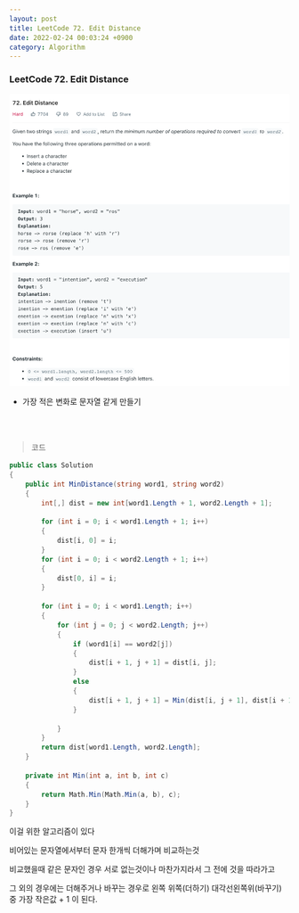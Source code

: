 ```yaml
---
layout: post
title: LeetCode 72. Edit Distance
date: 2022-02-24 00:03:24 +0900
category: Algorithm
---
```

### LeetCode 72. Edit Distance

![](/assets/img/leetcode/72.png)

- 가장 적은 변화로 문자열 같게 만들기

<br><br>

>코드

```c#
public class Solution
{
    public int MinDistance(string word1, string word2)
    {
        int[,] dist = new int[word1.Length + 1, word2.Length + 1];

        for (int i = 0; i < word1.Length + 1; i++)
        {
            dist[i, 0] = i;
        }
        for (int i = 0; i < word2.Length + 1; i++)
        {
            dist[0, i] = i;
        }

        for (int i = 0; i < word1.Length; i++)
        {
            for (int j = 0; j < word2.Length; j++)
            {
                if (word1[i] == word2[j])
                {
                    dist[i + 1, j + 1] = dist[i, j];
                }
                else
                {
                    dist[i + 1, j + 1] = Min(dist[i, j + 1], dist[i + 1, j], dist[i, j]) + 1;
                }

            }
        }
        return dist[word1.Length, word2.Length];
    }

    private int Min(int a, int b, int c)
    {
        return Math.Min(Math.Min(a, b), c);
    }
}
```

이걸 위한 알고리즘이 있다

비어있는 문자열에서부터 문자 한개씩 더해가며 비교하는것

비교했을때 같은 문자인 경우 서로 없는것이나 마찬가지라서 그 전에 것을 따라가고

그 외의 경우에는 더해주거나 바꾸는 경우로 왼쪽 위쪽(더하기) 대각선왼쪽위(바꾸기) 중 가장 작은값 + 1 이 된다.